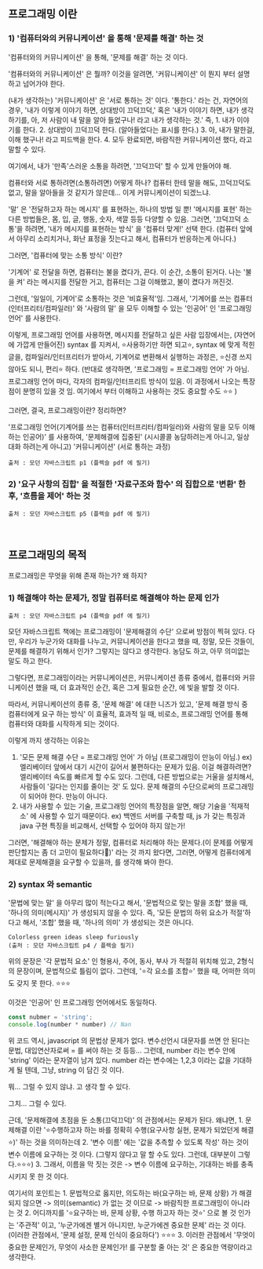 
## 프로그래밍 이란 

### 1) '컴퓨터와의 커뮤니케이션' 을 통해 '문제를 해결' 하는 것
'컴퓨터와의 커뮤니케이션' 을 통해, '문제를 해결' 하는 것 이다. 

'컴퓨터와의 커뮤니케이션' 은 뭘까? 이것을 알려면, '커뮤니케이션' 이 뭔지 부터 설명하고 넘어가야 한다. 

(내가 생각하는) '커뮤니케이션' 은 '서로 통하는 것' 이다. 
'통한다.' 라는 건, 자연어의 경우, '내가 이렇게 이야기 하면, 상대방이 끄덕끄덕,'  혹은 '내가 이야기 하면, 내가 생각하기를, 아, 저 사람이 내 말을 알아 들었구나! 라고 내가 생각하는 것.'
즉, 
	1. 내가 이야기를 한다. 
	2. 상대방이 끄덕끄덕 한다. (알아들었다는 표시를 한다.)
	3. 아, 내가 말한걸, 이해 했구나! 라고 피드백을 한다. 
	4. 모두 완료되면, 바람직한 커뮤니케이션 했다, 라고 말할 수 있다. 

여기에서, 내가 '만족'스러운 소통을 하려면, '끄덕끄덕' 할 수 있게 만들어야 해. 

컴퓨터와 서로 통하려면(소통하려면) 어떻게 하나? 
컴퓨터 한테 말을 해도, 끄덕끄덕도 없고, 말을 알아들을 것 같지가 않은데... 이게 커뮤니케이션이 되겠느냐. 

'말' 은 '전달하고자 하는 메시지' 를 표현하는, 하나의 방법 일 뿐! 
'메시지를 표현' 하는 다른 방법들은, 몸, 입, 글, 행동, 숫자, 색깔 등등 다양할 수 있음. 
그러면, '끄덕끄덕 소통'을 하려면, '내가 메시지를 표현하는 방식' 을 '컴퓨터 맞게!' 선택 한다. 
(컴퓨터 앞에서 아무리 소리치거나, 화난 표정을 짓는다고 해서, 컴퓨터가 반응하는게 아니다.)

그러면, '컴퓨터에 맞는 소통 방식' 이란? 

'기계어' 로 전달을 하면, 컴퓨터는 불을 켰다가, 끈다. 
이 순간, 소통이 된거다.
나는 '불을 켜' 라는 메시지를 전달한 거고, 컴퓨터는 그걸 이해했고, 불이 켰다가 꺼진것. 

그런데, '일일이, 기계어'로 소통하는 것은 '비효율적'임. 
그래서, '기계어를 쓰는 컴퓨터(인터프리터/컴파일러)' 와 '사람의 말' 을 모두 이해할 수 있는 '인공어' 인 '프로그래밍 언어' 를 사용한다. 

이렇게, 프로그래밍 언어를 사용하면, 
메시지를 전달하고 싶은 사람 입장에서는, (자연어에 가깝게 만들어진) syntax 를 지켜서, ⭐사용하기만 하면 되고⭐, 
syntax 에 맞게 적힌 글을, 컴파일러/인터프리터가 받아서, 기계어로 변환해서 실행하는 과정은, ⭐신경 쓰지 않아도 되니, 편리⭐ 하다. 
(반대로 생각하면, '프로그래밍 = 프로그래밍 언어' 가 아님. 프로그래밍 언어 마다, 각자의 컴파일/인터프리트 방식이 있음. 이 과정에서 나오는 특장점이 분명히 있을 것 임. 여기에서 부터 이해하고 사용하는 것도 중요할 수도 ⭐⭐ )

그러면, 결국, 프로그래밍이란? 정리하면? 

'프로그래밍 언어(기계어를 쓰는 컴퓨터(인터프리터/컴파일러)와 사람의 말을 모두 이해 하는 인공어)' 를 사용하여, 
'문제해결에 집중된' (시시콜콜 농담하려는게 아니고, 일상 대화 하려는게 아니고)
'커뮤니케이션' (서로 통하는 과정)



```
출처 : 모던 자바스크립트 p1 (플렉슬 pdf 에 필기)
```



### 2) '요구 사항의 집합' 을 적절한 '자료구조와 함수' 의 집합으로 '변환' 한 후, '흐름을 제어' 하는 것 

```
출처 : 모던 자바스크립트 p5 (플렉슬 pdf 에 필기)
```



<br>


## 프로그래밍의 목적 

프로그래밍은 무엇을 위해 존재 하는가? 왜 하지? 


### 1) 해결해야 하는 문제가, 정말 컴퓨터로 해결해야 하는 문제 인가 
```
출처 : 모던 자바스크립트 p4 (플렉슬 pdf 에 필기)
```


모던 자바스크립트 책에는 프로그래밍이 '문제해결의 수단' 으로써 방점이 찍혀 있다. 
다만, 우리가 누군가와 대화를 나누고, 커뮤니케이션을 한다고 했을 때, 정말, 모든 것들이, 문제를 해결하기 위해서 인가? 
그렇지는 않다고 생각한다. 
농담도 하고, 아무 의미없는 말도 하고 한다. 

그렇다면, 
프로그래밍이라는 커뮤니케이션은, 
커뮤니케이션 종류 중에서, 
컴퓨터와 커뮤니케이션 했을 때, 더 효과적인 순간, 혹은 그게 필요한 순간, 에 빛을 발할 것 이다. 

따라서, 
커뮤니케이션의 종류 중, '문제 해결' 에 대한 니즈가 있고, 
'문제 해결 방식 중 컴퓨터에게 요구 하는 방식' 이 효율적, 효과적 일 때, 비로소, 프로그래밍 언어를 통해 컴퓨터와 대화를 시작하게 되는 것이다. 

이렇게 까지 생각하는 이유는 
1. '모든 문제 해결 수단 = 프로그래밍 언어' 가 아님 (프로그래밍이 만능이 아님.) 
	ex) 엘리베이터 앞에서 대기 시간이 길어서 불편하다는 문제가 있음. 이걸 해결하려면? 엘리베이터 속도를 빠르게 할 수도 있다. 그런데, 다른 방법으로는 거울을 설치해서, 사람들이 '길다는 인지를 줄이는 것' 도 있다. 문제 해결의 수단으로써의 프로그래밍이 되어야 한다. 만능이 아니다. 
2. 내가 사용할 수 있는 기술, 프로그래밍 언어의 특장점을 알면, 해당 기술을 '적재적소' 에 사용할 수 있기 때문이다. ex) 백엔드 서버를 구축할 때, js 가 갖는 특징과 java 구현 특징을 비교해서, 선택할 수 있어야 하지 않는가! 


그러면, '해결해야 하는 문제가 정말, 컴퓨터로 처리해야 하는 문제다.(이 문제를 어떻게 판단할지는 좀 더 고민이 필요하다📛)' 라는 것 까지 왔다면, 그러면, 어떻게 컴퓨터에게 제대로 문제해결을 요구할 수 있을까, 를 생각해 봐야 한다. 


### 2) syntax 와 semantic

'문법에 맞는 말' 을 아무리 많이 적는다고 해서, '문법적으로 맞는 말을 조합' 했을 때, '하나의 의미(메시지)' 가 생성되지 않을 수 있다. 
즉, '모든 문법의 하위 요소가 적절'하다고 해서, '조합' 했을 때, '하나의 의미' 가 생성되는 것은 아니다. 

```
Colorless green ideas sleep furiously
(출처 : 모던 자바스크립트 p4 / 플렉슬 필기)
```

위의 문장은 '각 문법적 요소' 인 형용사, 주어, 동사, 부사 가 적절히 위치해 있고, 2형식의 문장이며, 문법적으로 틀림이 없다. 
그런데, '⭐각 요소를 조합⭐' 했을 때, 어떠한 의미도 갖지 못 한다. ⭐⭐⭐

이것은 '인공어' 인 프로그래밍 언어에서도 동일하다. 
``` js
const nubmer = 'string';
console.log(number * number) // Nan
```

위 코드 역시, javascript 의 문법상 문제가 없다. 변수선언시 대문자를 쓰면 안 된다는 문법, 대입연산자로써 = 를 써야 하는 것 등등...
그런데, number 라는 변수 안에 'string' 이라는 문자열이 남겨 있다. 
number 라는 변수에는 1,2,3 이라는 값을 기대하게 될 텐데, 그냥, string 이 담긴 것 이다. 

뭐... 그럴 수 있지 않냐. 고 생각 할 수 있다. 

그치... 그럴 수 있다. 

근데, '문제해결에 초점을 둔 소통(끄덕끄덕)' 의 관점에서는 문제가 된다. 
왜냐면, 
	1. 문제해결 이란 '⭐수행하고자 하는 바를 정확히 수행(요구사항 실현, 문제가 되었던게 해결⭐)' 하는 것을 의미하는데 
	2. '변수 이름' 에는 '값을 추측할 수 있도록 작성' 하는 것이 변수 이름에 요구하는 것 이다. (그렇지 않다고 말 할 수도 있다. 그런데, 대부분이 그렇다.⭐⭐⭐)
	3. 그래서, 이름을 막 짓는 것은 -> 변수 이름에 요구하는, 기대하는 바를 충족 시키지 못 한 것 이다. 


여기서의 포인트는 
	1. 문법적으로 옳지만, 의도하는 바(요구하는 바, 문제 상황) 가 해결되지 않으면 -> 의미(semantic) 가 없는 것 이므로 -> 바람직한 프로그래밍이 아니라는 것 
	2. 어디까지를 '⭐요구하는 바, 문제 상황, 수행 하고자 하는 것⭐' 으로 볼 것 인가는 '주관적' 이고, '누군가에겐 별거 아니지만, 누군가에겐 중요한 문제' 라는 것 이다. (이러한 관점에서, '문제 설정, 문제 인식이 중요하다') ⭐⭐⭐
	3. 이러한 관점에서 '무엇이 중요한 문제인가, 무엇이 사소한 문제인가! 를 구분할 줄 아는 것' 은 중요한 역량이라고 생각한다. 